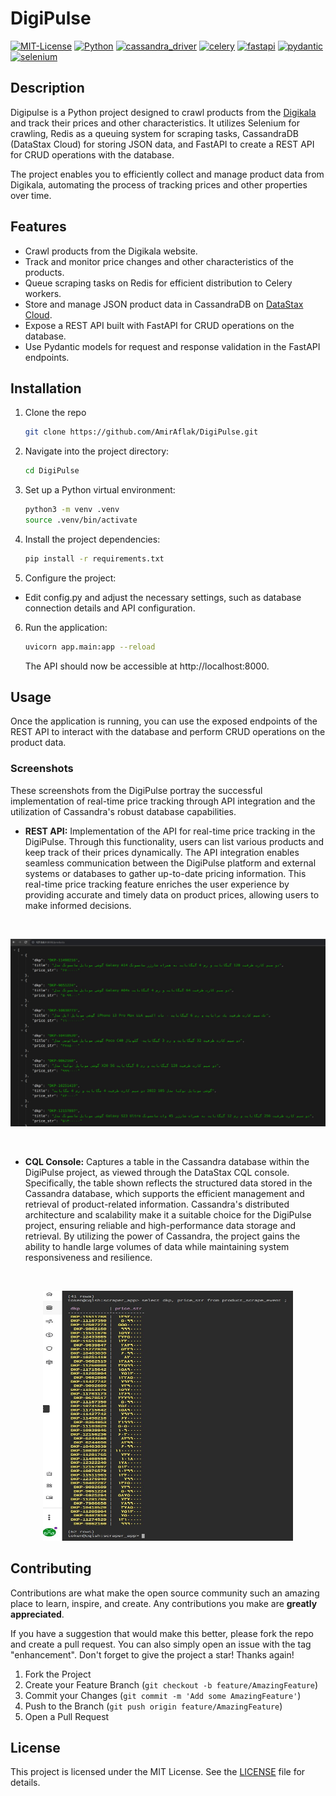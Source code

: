 # DigiPulse
[![MIT-License](https://img.shields.io/badge/License-MIT-blue.svg)](https://github.com/AmirAflak/DigiPulse/blob/main/LICENSE)
[![Python](https://img.shields.io/badge/Python-3.10%2B-blue.svg)](https://www.python.org/downloads/)
[![cassandra_driver](https://img.shields.io/badge/cassandra__driver-3.28.0-blue.svg)](https://pypi.org/project/cassandra-driver/)
[![celery](https://img.shields.io/badge/celery-5.3.4-blue.svg)](https://pypi.org/project/celery/)
[![fastapi](https://img.shields.io/badge/fastapi-0.103.1-blue.svg)](https://pypi.org/project/fastapi/)
[![pydantic](https://img.shields.io/badge/pydantic-1.10.12-blue.svg)](https://pypi.org/project/pydantic/)
[![selenium](https://img.shields.io/badge/selenium-4.13.0-blue.svg)](https://pypi.org/project/selenium/)

## Description
Digipulse is a Python project designed to crawl products from the [Digikala](https://www.digikala.com) and track their prices and other characteristics. It utilizes Selenium for crawling, Redis as a queuing system for scraping tasks, CassandraDB (DataStax Cloud) for storing JSON data, and FastAPI to create a REST API for CRUD operations with the database.

The project enables you to efficiently collect and manage product data from Digikala, automating the process of tracking prices and other properties over time.

## Features
* Crawl products from the Digikala website.
* Track and monitor price changes and other characteristics of the products.
* Queue scraping tasks on Redis for efficient distribution to Celery workers.
* Store and manage JSON product data in CassandraDB on [DataStax Cloud](https://astra.datastax.com/).
* Expose a REST API built with FastAPI for CRUD operations on the database.
* Use Pydantic models for request and response validation in the FastAPI endpoints.

## Installation 
1. Clone the repo
   ```sh
   git clone https://github.com/AmirAflak/DigiPulse.git
   ```
2. Navigate into the project directory:
   ```sh
   cd DigiPulse
   ```
3. Set up a Python virtual environment:
   ```sh
   python3 -m venv .venv
   source .venv/bin/activate
   ```
4. Install the project dependencies:
   ```sh
   pip install -r requirements.txt
   ```
5. Configure the project:
* Edit config.py and adjust the necessary settings, such as database connection details and API configuration.
6. Run the application:
   ```sh
   uvicorn app.main:app --reload
   ```
   The API should now be accessible at http://localhost:8000.

  
## Usage
Once the application is running, you can use the exposed endpoints of the REST API to interact with the database and perform CRUD operations on the product data.

### Screenshots
These screenshots from the DigiPulse portray the successful implementation of real-time price tracking through API integration and the utilization of Cassandra's robust database capabilities.

* <b>REST API:</b> Implementation of the API for real-time price tracking in the DigiPulse. Through this functionality, users can list various products and keep track of their prices dynamically. The API integration enables seamless communication between the DigiPulse platform and external systems or databases to gather up-to-date pricing information. This real-time price tracking feature enriches the user experience by providing accurate and timely data on product prices, allowing users to make informed decisions.

<br />
<p align="center">
  <a href="[https://github.com/AmirAflak/DigiPulse">
    <img src="images/api.jpg" alt="Logo" width="600" height="300">
  </a>
</p>
<br /> 

* <b>CQL Console:</b> Captures a table in the Cassandra database within the DigiPulse project, as viewed through the DataStax CQL console. Specifically, the table shown reflects the structured data stored in the Cassandra database, which supports the efficient management and retrieval of product-related information. Cassandra's distributed architecture and scalability make it a suitable choice for the DigiPulse project, ensuring reliable and high-performance data storage and retrieval. By utilizing the power of Cassandra, the project gains the ability to handle large volumes of data while maintaining system responsiveness and resilience.<br />
<br />
<p align="center">
  <a href="[https://github.com/AmirAflak/DigiPulse">
    <img src="images/db.jpg" alt="Logo" width="400" height="400">
  </a>
</p>

<!-- CONTRIBUTING -->
## Contributing

Contributions are what make the open source community such an amazing place to learn, inspire, and create. Any contributions you make are **greatly appreciated**.

If you have a suggestion that would make this better, please fork the repo and create a pull request. You can also simply open an issue with the tag "enhancement".
Don't forget to give the project a star! Thanks again!

1. Fork the Project
2. Create your Feature Branch (`git checkout -b feature/AmazingFeature`)
3. Commit your Changes (`git commit -m 'Add some AmazingFeature'`)
4. Push to the Branch (`git push origin feature/AmazingFeature`)
5. Open a Pull Request

## License
This project is licensed under the MIT License. See the [LICENSE](https://github.com/AmirAflak/DigiPulse/blob/main/LICENSE) file for details.













